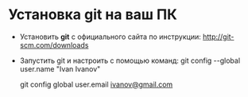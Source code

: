 # Установка git на ваш ПК

* Установить **git** с официального сайта по инструкции: http://git-scm.com/downloads
* Запустить git и настроить с помощью команд:
git config --­­global user.name "Ivan Ivanov"

    git config ­­global user.email ivanov@gmail.com